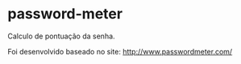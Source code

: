 # password-meter

Calculo de pontuação da senha.

Foi desenvolvido baseado no site: http://www.passwordmeter.com/
